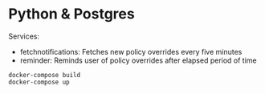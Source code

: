 # Python & Postgres 

Services:
* fetchnotifications: Fetches new policy overrides every five minutes
* reminder: Reminds user of policy overrides after elapsed period of time

```
docker-compose build
docker-compose up
```